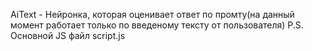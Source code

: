 AiText - Нейронка, которая оценивает ответ по промту(на данный момент работает только по введеному тексту от пользователя) P.S. Основной JS файл script.js
